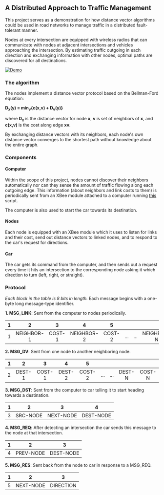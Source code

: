 ## A Distributed Approach to Traffic Management

This project serves as a demonstration for how distance vector algorithms could be used in road networks 
to manage traffic in a distributed fault-tolerant manner.

Nodes at every intersection are equipped with wireless radios that can communicate with nodes at adjacent
intersections and vehicles approaching the intersection. By estimating traffic outgoing in each direction
and exchanging information with other nodes, optimal paths are discovered for all destinations.

[![Demo](https://i.imgur.com/87mekYA.png)](https://vimeo.com/284643990 "Demo")

### The algorithm

The nodes implement a distance vector protocol based on the Bellman-Ford equation:

**D<sub>x</sub>(y) = min<sub>v</sub>{c(x,v) + D<sub>v</sub>(y)}**

where **D<sub>x</sub>** is the distance vector for node **x**, **v** is set of neighbors of **x**, and **c(x,v)** is the cost along edge **xv**. 

By exchanging distance vectors with its neighbors, each node's own distance vector converges to the shortest path without knowledge about the entire graph.

### Components

#### Computer

Within the scope of this project, nodes cannot discover their neighbors automatically nor can they sense the amount of traffic 
flowing along each outgoing edge. This information (about neighbors and link costs to them) is periodically sent from an XBee module attached to a computer running [this](https://github.ccs.neu.edu/yoganandc/traffic-manager/blob/master/main.py) script.

The computer is also used to start the car towards its destination.

#### Nodes

Each node is equipped with an XBee module which it uses to listen for links and their cost, send out distance vectors to linked
nodes, and to respond to the car's request for directions.

#### Car

The car gets its command from the computer, and then sends out a request every time it hits an intersection to the corresponding
node asking it which direction to turn (left, right, or straight).

### Protocol

*Each block in the table is 8 bits in length.* Each message begins with a one-byte long message-type identifier.

**1. MSG_LINK**: Sent from the computer to nodes periodically.

1|2|3|4|5|&nbsp;|&nbsp;|&nbsp;|&nbsp;
:---:|:---:|:---:|:---:|:---:|:---:|:---:|:---:|:---:
1 | NEIGHBOR-1 | COST-1 | NEIGHBOR-2 | COST-2 | ... | ... | NEIGHBOR-N | COST-N

**2. MSG_DV**: Sent from one node to another neighboring node.

1|2|3|4|5|&nbsp;|&nbsp;|&nbsp;|&nbsp;
:---:|:---:|:---:|:---:|:---:|:---:|:---:|:---:|:---:
2 | DEST-1 | COST-1 | DEST-2 | COST-2 | ... | ... | DEST-N | COST-N

**3. MSG_DST**: Sent from the computer to car telling it to start heading towards a destination.

1|2|3|4
:---:|:---:|:---:|:---:
3 | SRC-NODE | NEXT-NODE | DEST-NODE

**4. MSG_REQ**: After detecting an intersection the car sends this message to the node at that intersection.

1|2|3
:---:|:---:|:---:
4 | PREV-NODE | DEST-NODE

**5. MSG_RES**: Sent back from the node to car in response to a MSG_REQ.

1|2|3
:---:|:---:|:---:
5 | NEXT-NODE | DIRECTION
